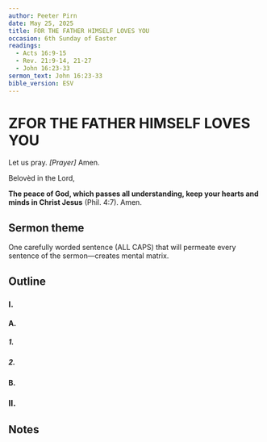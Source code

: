 ```yaml
---
author: Peeter Pirn
date: May 25, 2025
title: FOR THE FATHER HIMSELF LOVES YOU
occasion: 6th Sunday of Easter
readings:
  - Acts 16:9-15
  - Rev. 21:9-14, 21-27
  - John 16:23-33
sermon_text: John 16:23-33
bible_version: ESV
---
```


# ZFOR THE FATHER HIMSELF LOVES YOU

Let us pray. *\[Prayer]*  Amen.

Belovèd in the Lord,

**The peace of God, which passes all understanding, keep your hearts and minds in Christ Jesus** (Phil. 4:7). Amen.

## Sermon theme
One carefully worded sentence (ALL CAPS) that will permeate every sentence of the sermon—creates mental matrix.
## Outline
### I.
#### A.
##### 1.
##### 2.
#### B.
### II.
## Notes